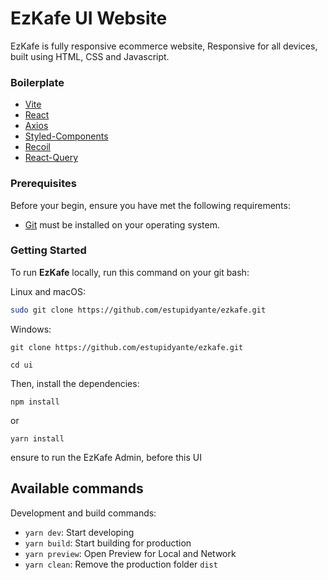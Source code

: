 # EzKafe UI Website

EzKafe is fully responsive ecommerce website, Responsive for all devices, built using HTML, CSS and Javascript.

### Boilerplate
- [Vite](https://vitejs.dev)
- [React](https://reactjs.org)
- [Axios](https://axios-http.com)
- [Styled-Components](https://styled-components.com)
- [Recoil](https://recoiljs.org)
- [React-Query](https://tanstack.com/query/v4/?from=reactQueryV3&original=https://react-query-v3.tanstack.com)

### Prerequisites

Before your begin, ensure you have met the following requirements:
* [Git](https://git-scm.com/downloads "Download Git") must be installed on your operating system.

### Getting Started

To run **EzKafe** locally, run this command on your git bash:

Linux and macOS:

```bash
sudo git clone https://github.com/estupidyante/ezkafe.git
```

Windows:

```shell
git clone https://github.com/estupidyante/ezkafe.git
```

```shell
cd ui
```

Then, install the dependencies:

```shell
npm install
```
or
```shell
yarn install
```

ensure to run the EzKafe Admin, before this UI

## Available commands

Development and build commands:

- `yarn dev`: Start developing
- `yarn build`: Start building for production
- `yarn preview`: Open Preview for Local and Network
- `yarn clean`: Remove the production folder `dist`